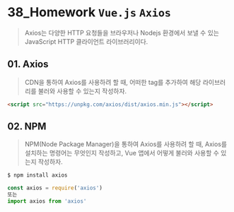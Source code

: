 # 38_Homework	`Vue.js` `Axios`
> Axios는 다양한 HTTP 요청들을 브라우저나 Nodejs 환경에서 보낼 수 있는 JavaScript HTTP 클라이언트 라이브러리이다. 

## 01. Axios
> CDN을 통하여 Axios를 사용하려 할 때, 어떠한 tag를 추가하여 해당 라이브러리를 불러와 사용할 수 있는지 작성하자.
```html
<script src="https://unpkg.com/axios/dist/axios.min.js"></script>
```



## 02. NPM

> NPM(Node Package Manager)을 통하여 Axios를 사용하려 할 때, Axios를 설치하는 명령어는 무엇인지 작성하고, Vue 앱에서 어떻게 불러와 사용할 수 있는지 작성하자.

```bash
$ npm install axios
```

```javascript
const axios = require('axios')
또는
import axios from 'axios'
```

